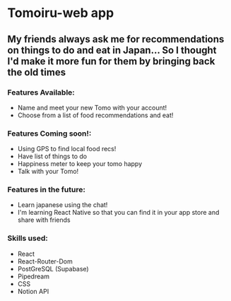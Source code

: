 # Tomoiru-web app
## My friends always ask me for recommendations on things to do and eat in Japan... So I thought I'd make it more fun for them by bringing back the old times
### Features Available:
  - Name and meet your new Tomo with your account!
  - Choose from a list of food recommendations and eat!
### Features Coming soon!: 
  - Using GPS to find local food recs!
  - Have list of things to do
  - Happiness meter to keep your tomo happy
  - Talk with your Tomo!
### Features in the future:
  - Learn japanese using the chat!
  - I'm learning React Native so that you can find it in your app store and share with friends
### Skills used:
  - React
  - React-Router-Dom
  - PostGreSQL (Supabase)
  - Pipedream
  - CSS
  - Notion API

